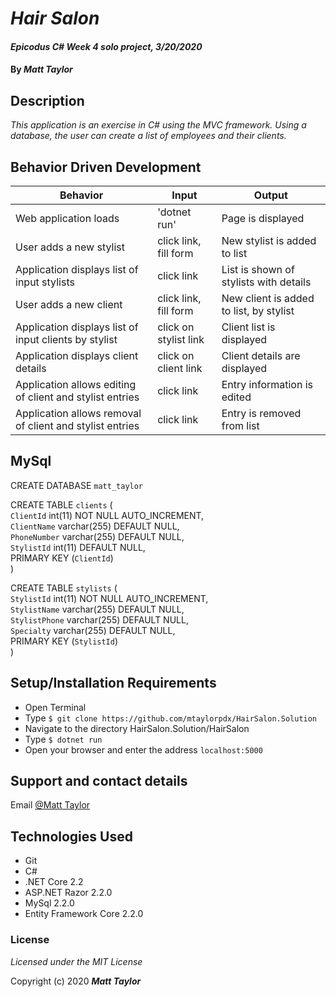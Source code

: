 # _Hair Salon_

#### _Epicodus C# Week 4 solo project, 3/20/2020_

#### By _Matt Taylor_

## Description

_This application is an exercise in C# using the MVC framework. Using a database, the user can create a list of employees and their clients._

## Behavior Driven Development
| Behavior | Input | Output |
|----|----|-----|
| Web application loads | 'dotnet run' | Page is displayed |
| User adds a new stylist | click link, fill form | New stylist is added to list |
| Application displays list of input stylists | click link | List is shown of stylists with details |
| User adds a new client | click link, fill form | New client is added to list, by stylist |
| Application displays list of input clients by stylist | click on stylist link | Client list is displayed |
| Application displays client details | click on client link | Client details are displayed |
| Application allows editing of client and stylist entries | click link | Entry information is edited |
| Application allows removal of client and stylist entries | click link | Entry is removed from list |

## MySql

CREATE DATABASE `matt_taylor`

CREATE TABLE `clients` (  
  `ClientId` int(11) NOT NULL AUTO_INCREMENT,  
  `ClientName` varchar(255) DEFAULT NULL,  
  `PhoneNumber` varchar(255) DEFAULT NULL,  
  `StylistId` int(11) DEFAULT NULL,  
  PRIMARY KEY (`ClientId`)  
)

CREATE TABLE `stylists` (  
  `StylistId` int(11) NOT NULL AUTO_INCREMENT,  
  `StylistName` varchar(255) DEFAULT NULL,  
  `StylistPhone` varchar(255) DEFAULT NULL,  
  `Specialty` varchar(255) DEFAULT NULL,  
  PRIMARY KEY (`StylistId`)  
)

## Setup/Installation Requirements

* Open Terminal
* Type ``$ git clone https://github.com/mtaylorpdx/HairSalon.Solution``
* Navigate to the directory HairSalon.Solution/HairSalon
* Type ``$ dotnet run``
* Open your browser and enter the address ``localhost:5000``

## Support and contact details

Email [@Matt Taylor](mailto:me@email.com)

## Technologies Used

* Git
* C#
* .NET Core 2.2
* ASP.NET Razor 2.2.0
* MySql 2.2.0
* Entity Framework Core 2.2.0

### License

*Licensed under the MIT License*

Copyright (c) 2020 **_Matt Taylor_**